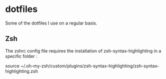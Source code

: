 # dotfiles

Some of the dotfiles I use on a regular basis.

## Zsh

The zshrc config file requires the installation of zsh-syntax-highlighting in a specific folder :

source ~/.oh-my-zsh/custom/plugins/zsh-syntax-highlighting/zsh-syntax-highlighting.zsh

